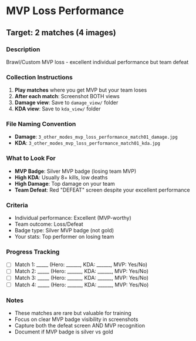 # MVP Loss Performance

## Target: 2 matches (4 images)

### Description
Brawl/Custom MVP loss - excellent individual performance but team defeat

### Collection Instructions
1. **Play matches** where you get MVP but your team loses
2. **After each match**: Screenshot BOTH views
3. **Damage view**: Save to `damage_view/` folder
4. **KDA view**: Save to `kda_view/` folder

### File Naming Convention
- **Damage**: `3_other_modes_mvp_loss_performance_match01_damage.jpg`
- **KDA**: `3_other_modes_mvp_loss_performance_match01_kda.jpg`

### What to Look For
- **MVP Badge**: Silver MVP badge (losing team MVP)
- **High KDA**: Usually 8+ kills, low deaths
- **High Damage**: Top damage on your team
- **Team Defeat**: Red "DEFEAT" screen despite your excellent performance

### Criteria
- Individual performance: Excellent (MVP-worthy)
- Team outcome: Loss/Defeat
- Badge type: Silver MVP badge (not gold)
- Your stats: Top performer on losing team

### Progress Tracking
- [ ] Match 1: _____ (Hero: ______, KDA: ______, MVP: Yes/No)
- [ ] Match 2: _____ (Hero: ______, KDA: ______, MVP: Yes/No)
- [ ] Match 3: _____ (Hero: ______, KDA: ______, MVP: Yes/No)
- [ ] Match 4: _____ (Hero: ______, KDA: ______, MVP: Yes/No)

### Notes
- These matches are rare but valuable for training
- Focus on clear MVP badge visibility in screenshots
- Capture both the defeat screen AND MVP recognition
- Document if MVP badge is silver vs gold
